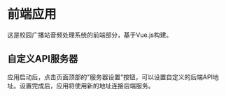 # 前端应用

这是校园广播站音频处理系统的前端部分，基于Vue.js构建。

## 自定义API服务器

应用启动后，点击页面顶部的"服务器设置"按钮，可以设置自定义的后端API地址。设置完成后，应用将使用新的地址连接后端服务。
